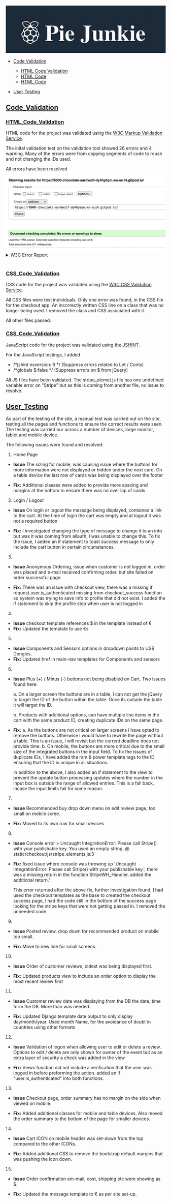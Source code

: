 <a href="https://pie-junkie.herokuapp.com"><img src="readme_assets/images/site_banner.jpg" target="_blank"
alt="site banner image" style="max-width:100%;"></img></a>

- [Code Validation](#Code_Validation)
    - [HTML Code Validation](#HTML_Code_Validation)
    - [HTML Code](#HTML_Code)
    - [HTML Code](#HTML_Code)

- [User Testing](#Code_Validation)


## **<ins>Code_Validation</ins>**


### **<ins>HTML_Code_Validation</ins>**
HTML code for the project was validated using the <a href="https://validator.w3.org/">W3C Markup Validation Service</a>.

The inital validation test on the validation tool showed 26 errors and 4 warning. 
Many of the errors were from copying segments of code to reuse and not changing the IDs used. 

All errors have been resolved

<img src="readme_assets/images/html_validation.jpg">




<details><summary>W3C Error Report</summary>

1. Error: Element li not allowed as child of element nav in this context. (Suppressing further errors from this subtree.)   
2. Error: Element li not allowed as child of element nav in this context. (Suppressing further errors from this subtree.)
3. Error: Duplicate ID user-options.
4. Warning: The first occurrence of ID user-options was here.
5. Error: Element li not allowed as child of element nav in this context. (Suppressing further errors from this subtree.)
6. Error: Start tag a seen but an element of the same type was already open.
7. Error: Stray end tag a.
8. Error: Duplicate ID home-link.
9. Warning: The first occurrence of ID home-link was here.
10. Error: Bad value /products/?category=All Raspberry Pi,raspberry_pi_4,raspberry_pi_3,raspberry_pi_zero,raspberry_pi_pico for attribute href on element a: Illegal character in query: space is not allowed.
11. Error: Duplicate ID sccessories-link.
12. Warning: The first occurrence of ID sccessories-link was here.
13. Error: Bad value /products/?category=All Kits,game_kit,project,mini_projects for attribute href on element a: Illegal character in query: space is not allowed.
14. Error: Attribute test not allowed on element h5 at this point.
15. Error: Attribute test not allowed on element h5 at this point.
16. Error: Attribute test not allowed on element h5 at this point.
17. Error: Attribute text-b not allowed on element h5 at this point.
18. Warning: The type attribute is unnecessary for JavaScript resources.
19. Error: End tag for body seen, but there were unclosed elements.
20. Error: Unclosed element div.
21. Error: The aria-labelledby attribute must point to an element in the same document.
22. Error: The aria-labelledby attribute must point to an element in the same document.
23. Error: The aria-labelledby attribute must point to an element in the same document.
24. Error: The aria-labelledby attribute must point to an element in the same document.
25. Error: The aria-labelledby attribute must point to an element in the same document.
26. Error: The aria-labelledby attribute must point to an element in the same document.<div class="dropdown-menu border-0" aria-labelledby="Accessories link">↩ 
27. Error: The aria-labelledby attribute must point to an element in the same document.
28. Error: The aria-labelledby attribute must point to an element in the same document.
29. Error: The aria-labelledby attribute must point to an element in the same document.
30. Error: The aria-labelledby attribute must point to an element in the same document.
    </details>
    <br>

### **<ins>CSS_Code_Validation</ins>**
CSS code for the project was validated using the <a href="https://jigsaw.w3.org/css-validator/">W3C CSS Validation Service</a>.

All CSS files were test individuals. Only one error was found, in the CSS file for the checkout app. An incorrectly written CSS line on a class that was no longer being used. I removed the class and CSS associated with it. 

All other files passed.

### **<ins>CSS_Code_Validation</ins>**
JavaScript code for the project was validated using the <a href="https://jshint.com/">JSHINT</a>.

For the JavaScript testings, I added
- /*jshint esversion: 6 */ (Suppress errors related to Let / Conts)
- /*globals $:false */ (Suppress errors on $ from jQuery)

All JS files have been validated. 
The stripe_elemet.js file has one undefined variable error on "Stripe" but as this is coming from another file, no issue to resolve.

## **<ins>User_Testing</ins>**

As part of the testing of the site, a manual test was carried out on the site, testing all the pages and functions to ensure the correct results were seen.
The testing was carried our across a number of devices, large monitor, tablet and mobile device.


The following issues were found and resolved:

1. Home Page
- **Issue**
    The sizing for mobile, was causing issue where the buttons for more information were not displayed or hidden under the next card. On a table device the last row of cards was being displayed over the footer

- **Fix:**
    Additional classes were added to provide more spacing and margins at the bottom to ensure there was no over lap of cards

2. Login / Logout
- **Issue**
    On login or logout the message being displayed, contained a link to the cart. At the time of login the cart was empty and at logout it was not a required button

- **Fix:**
    I investigated changing the type of message to change it to an info but was it was coming from allauth, I was unable to change this. 
    To fix the issue, I added an if statement to toast success message to only include the cart button in certain circumstances.

3.
- **Issue**
    Anonymous Ordering, issue when customer is not logged in, order was placed and e-mail received confirming order. but site failed on order successful page.

- **Fix:**
    There was an issue with checkout view, there was a missing if request.user.is_authenticated missing from checkout_success function so system was trying to save info to profile that did not exist. 
    I added the if statement to skip the profile step when user is not logged in 

4.
- **Issue**
    checkout template references $ in the template instead of €
- **Fix:**
    Updated the template to use €s

5.
- **Issue**
    Components and Sensors options in dropdown points to USB Dongles.
- **Fix:**
    Updated href in main-nav templates for Components and sensors

6.
- **Issue**
    Plus (+) / Minus (-) buttons not being disabled on Cart. Two issues found here:
    
    a. On a larger screen the buttons are in a table, I can not get the jQuery to target the ID of the button within the table. Once its outside the table it will target the ID. 
    
    b. Products with additional options, can have multiple line items in the cart with the same product ID, creating duplicate IDs on the same page. 

- **Fix:**
    a. As the buttons are not critical on larger screens I have opted to remove the buttons. Otherwise I would have to rewrite the page without a table.
        This is an issue, I will revisit but the current deadline does not provide time. 
    b. On mobile, the buttons are more critical due to the small size of the integrated buttons in the input field.
        To fix the issues of duplicate IDs, I have added the ram & power template tags to the ID ensuring that the ID is unique in all situations.

    In addition to the above, I also added an if statement to the view to prevent the update button processing updates where the number in the input box is
    outside the range of allowed entries. This is a fall back, incase the input limits fail for some reason.

7.
- **Issue**
    Recommended buy drop down menu on edit review page, too small on mobile scree. 

- **Fix:**
    Moved to its own row for small devices

8.
- **Issue**
    Console error > Uncaught IntegrationError: Please call Stripe() with your publishable key. You used an empty string. @ static/checkout/js/stripe_elements.js:3
- **Fix:**
    fixed issue where console was throwing up 'Uncaught IntegrationError: Please call Stripe() with your publishable key.', 
    there was a missing return in the function StripeWH_Handler. added the additional return."

    This error returned after the above fix, further investigation found, I had used the checkout templates as the base to created the checkout success page,
    I had the code still in the bottom of the success page looking for the stripe keys that were not getting passed in. I removed the unneeded code.

9.
- **Issue**
    Posted review, drop down for recommended product on mobile too small.

- **Fix:**
    Move to new line for small screens.

10.
- **Issue**
    Order of customer reviews, oldest was being displayed first.

- **Fix:**
    Updated products view to include an order option to display the most recent review first

11.
- **Issue**
    Customer review date was displaying from the DB the date, time form the DB. More than was needed.

- **Fix:**
    Updated Django template date output to only display day/month/year.
    Used month Name, for the avoidance of doubt in countries using other formats

12.
- **Issue**
    Validation of logon when allowing user to edit or delete a review.
    Options to edit / delete are only shown for owner of the event but as an extra layer of security a check was added in the view

- **Fix:**
    Views function did not include a verification that the user was logged in before preforming the action. added an if "user.is_authenticated" into both functions.

13.
- **Issue**
    Checkout page, order summary has no margin on the side when viewed on mobile.

- **Fix:**
    Added additional classes for mobile and table devices. 
    Also moved the order summary to the bottom of the page for smaller devices.

14.
- **Issue**
    Cart ICON on mobile header was set-down from the top compared to the other ICONs.

- **Fix:**
    Added additional CSS to remove the bootstrap default margins that was pushing the icon down.

15.
- **Issue**
     Order confirmation em-mail, cost, shipping etc were showing as $.
     
- **Fix:**
    Updated the message template to € as per site set-up.